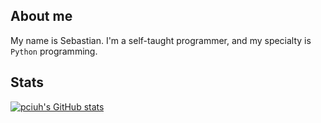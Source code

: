 ## About me
My name is Sebastian. I'm a self-taught programmer, and my specialty is ```Python``` programming.
## Stats
[![pciuh's GitHub stats](https://github-readme-stats.vercel.app/api?username=pciuh&show_icons=true&theme=holi&bg_color=DEG,22282fff,49515c44)](https://github.com/anuraghazra/github-readme-stats)
